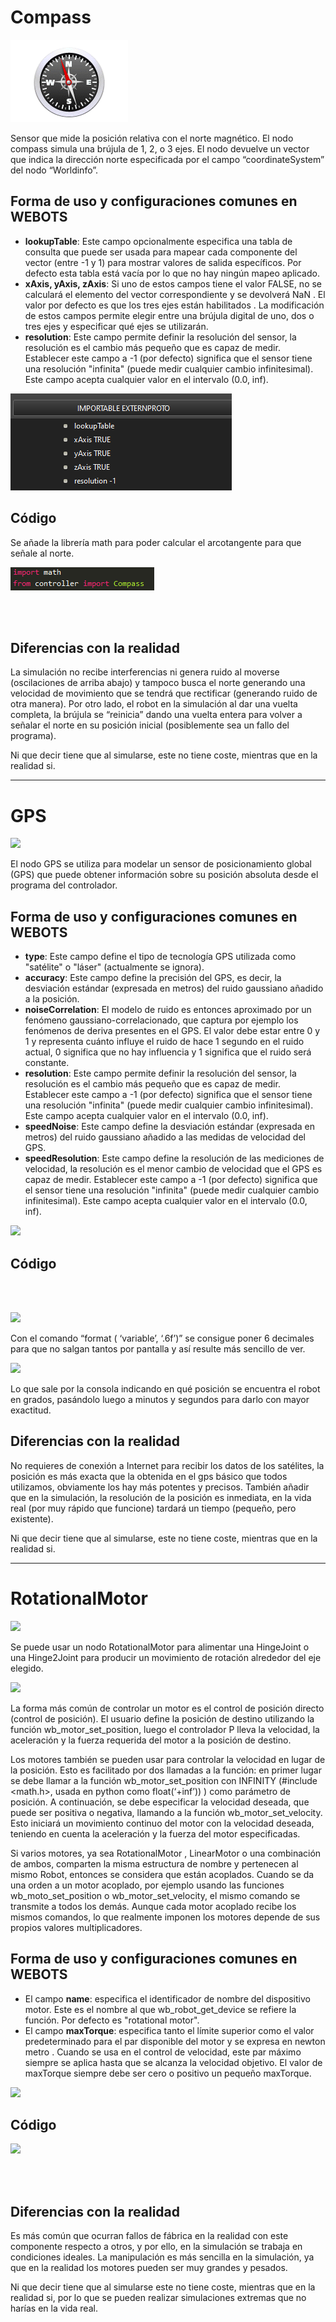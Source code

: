 
# Compass
![](img/Compass.PNG)

Sensor que mide la posición relativa con el norte magnético. El nodo compass simula una brújula de 1, 2, o 3 ejes. El nodo devuelve un vector que indica la dirección norte especificada por el campo “coordinateSystem” del nodo “Worldinfo”.

## Forma de uso y configuraciones comunes en WEBOTS

* **lookupTable**: Este campo opcionalmente especifica una tabla de consulta que puede ser usada para mapear cada componente del vector (entre -1 y 1) para mostrar valores de salida específicos. Por defecto esta tabla está vacía por lo que no hay ningún mapeo aplicado.
* **xAxis, yAxis, zAxis**: Si uno de estos campos tiene el valor FALSE, no se calculará el elemento del vector correspondiente y se devolverá NaN . El valor por defecto es que los tres ejes están habilitados . La modificación de estos campos permite elegir entre una brújula digital de uno, dos o tres ejes y especificar qué ejes se utilizarán.
* **resolution**: Este campo permite definir la resolución del sensor, la resolución es el cambio más pequeño que es capaz de medir. Establecer este campo a -1 (por defecto) significa que el sensor tiene una resolución "infinita" (puede medir cualquier cambio infinitesimal). Este campo acepta cualquier valor en el intervalo (0.0, inf).

![](img/importable_externproto_Compass.png)

## Código

Se añade la librería math para poder calcular el arcotangente para que señale al norte.

![](img/import_Compass.png)

<div class="pull-left"><img/init_Compass/></div> <div class="pull-right"><img/operation_Compass/></div>

## Diferencias con la realidad

La simulación no recibe interferencias ni genera ruido al moverse (oscilaciones de arriba abajo) y tampoco busca el norte generando una velocidad de movimiento que se tendrá que rectificar (generando ruido de otra manera). Por otro lado, el robot en la simulación al dar una vuelta completa, la brújula se “reinicia” dando una vuelta entera para volver a señalar el norte en su posición inicial (posiblemente sea un fallo del programa).

Ni que decir tiene que al simularse, este no tiene coste, mientras que en la realidad si.

---

# GPS
![](/img/GPS)

El nodo GPS se utiliza para modelar un sensor de posicionamiento global (GPS) que puede obtener información sobre su posición absoluta desde el programa del controlador.

## Forma de uso y configuraciones comunes en WEBOTS

* **type**: Este campo define el tipo de tecnología GPS utilizada como "satélite" o "láser" (actualmente se ignora).
* **accuracy**: Este campo define la precisión del GPS, es decir, la desviación estándar (expresada en metros) del ruido gaussiano añadido a la posición.
* **noiseCorrelation**: El modelo de ruido es entonces aproximado por un fenómeno gaussiano-correlacionado, que captura por ejemplo los fenómenos de deriva presentes en el GPS. El valor debe estar entre 0 y 1 y representa cuánto influye el ruido de hace 1 segundo en el ruido actual, 0 significa que no hay influencia y 1 significa que el ruido será constante. 
* **resolution**: Este campo permite definir la resolución del sensor, la resolución es el cambio más pequeño que es capaz de medir. Establecer este campo a -1 (por defecto) significa que el sensor tiene una resolución "infinita" (puede medir cualquier cambio infinitesimal). Este campo acepta cualquier valor en el intervalo (0.0, inf).
* **speedNoise**: Este campo define la desviación estándar (expresada en metros) del ruido gaussiano añadido a las medidas de velocidad del GPS.
* **speedResolution**: Este campo define la resolución de las mediciones de velocidad, la resolución es el menor cambio de velocidad que el GPS es capaz de medir. Establecer este campo a -1 (por defecto) significa que el sensor tiene una resolución "infinita" (puede medir cualquier cambio infinitesimal). Este campo acepta cualquier valor en el intervalo (0.0, inf).

![](/img/importable_externproto_GPS)

## Código

<div class="pull-left"><img/import_GPS/></div> <div class="pull-right"><img/init_GPS/></div>

![](https://img/operation_GPS)

Con el comando “format ( ‘variable’, ‘.6f’)” se consigue poner 6 decimales para que no salgan tantos por pantalla y así resulte más sencillo de ver.

![](https://img/console_GPS)

Lo que sale por la consola indicando en qué posición se encuentra el robot en grados, pasándolo luego a minutos y segundos para darlo con mayor exactitud.

## Diferencias con la realidad

No requieres de conexión a Internet para recibir los datos de los satélites, la posición es más exacta que la obtenida en el gps básico que todos utilizamos, obviamente los hay más potentes y precisos. También añadir que en la simulación, la resolución de la posición es inmediata, en la vida real (por muy rápido que funcione) tardará un tiempo (pequeño, pero existente).

Ni que decir tiene que al simularse, este no tiene coste, mientras que en la realidad si.

---

# RotationalMotor
![](https://img/Motor)

Se puede usar un nodo RotationalMotor para alimentar una HingeJoint o una Hinge2Joint para producir un movimiento de rotación alrededor del eje elegido.

![](https://img/RotationalMotor)

La forma más común de controlar un motor es el control de posición directo (control de posición). El usuario define la posición de destino utilizando la función wb_motor_set_position, luego el controlador P lleva la velocidad, la aceleración y la fuerza requerida del motor a la posición de destino.

Los motores también se pueden usar para controlar la velocidad en lugar de la posición. Esto es facilitado por dos llamadas a la función: en primer lugar se debe llamar a la función wb_motor_set_position con INFINITY (#include <math.h>, usada en python como float(‘+inf’)) ) como parámetro de posición. A continuación, se debe especificar la velocidad deseada, que puede ser positiva o negativa, llamando a la función wb_motor_set_velocity. Esto iniciará un movimiento continuo del motor con la velocidad deseada, teniendo en cuenta la aceleración y la fuerza del motor especificadas.

Si varios motores, ya sea RotationalMotor , LinearMotor o una combinación de ambos, comparten la misma estructura de nombre y pertenecen al mismo Robot, entonces se considera que están acoplados. Cuando se da una orden a un motor acoplado, por ejemplo usando las funciones wb_moto_set_position o wb_motor_set_velocity, el mismo comando se transmite a todos los demás. Aunque cada motor acoplado recibe los mismos comandos, lo que realmente imponen los motores depende de sus propios valores multiplicadores.


## Forma de uso y configuraciones comunes en WEBOTS

* El campo **name**: especifica el identificador de nombre del dispositivo motor. Este es el nombre al que wb_robot_get_device se refiere la función. Por defecto es "rotational motor".
* El campo **maxTorque**: especifica tanto el límite superior como el valor predeterminado para el par disponible del motor y se expresa en newton metro . Cuando se usa en el control de velocidad, este par máximo siempre se aplica hasta que se alcanza la velocidad objetivo. El valor de maxTorque siempre debe ser cero o positivo un pequeño maxTorque.

![](img/importable_externproto_Motor)

## Código

![](https://img/import_Motor)

<div class="pull-left"><img/init_Motor/></div> <div class="pull-right"><img/operation_Motor/></div>

## Diferencias con la realidad

Es más común que ocurran fallos de fábrica en la realidad con este componente respecto a otros, y por ello, en la simulación se trabaja en condiciones ideales. La manipulación es más sencilla en la simulación, ya que en la realidad los motores pueden ser muy grandes y pesados.

Ni que decir tiene que al simularse este no tiene coste, mientras que en la realidad si, por lo que se pueden realizar simulaciones extremas que no harías en la vida real.
